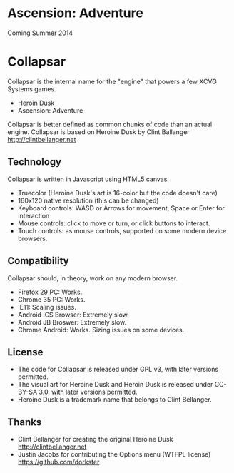 # Ascension: Adventure

Coming Summer 2014

# Collapsar

Collapsar is the internal name for the "engine" that powers a few XCVG Systems games.


* Heroin Dusk
* Ascension: Adventure

Collapsar is better defined as common chunks of code than an actual engine.
Collapsar is based on Heroine Dusk by Clint Ballanger http://clintbellanger.net

## Technology

Collapsar is written in Javascript using HTML5 canvas.

* Truecolor (Heroine Dusk's art is 16-color but the code doesn't care)
* 160x120 native resolution (this can be changed)
* Keyboard controls: WASD or Arrows for movement, Space or Enter for interaction
* Mouse controls: click to move or turn, or click buttons to interact.
* Touch controls: as mouse controls, supported on some modern device browsers.

## Compatibility

Collapsar should, in theory, work on any modern browser.

* Firefox 29 PC: Works.
* Chrome 35 PC: Works.
* IE11: Scaling issues.
* Android ICS Browser: Extremely slow.
* Android JB Broswer: Extremely slow.
* Chrome Android: Works. Sizing issues on some devices.

## License

* The code for Collapsar is released under GPL v3, with later versions permitted.
* The visual art for Heroine Dusk and Heroin Dusk is released under CC-BY-SA 3.0, with later versions permitted.
* Heroine Dusk is a trademark name that belongs to Clint Bellanger.

## Thanks

* Clint Bellanger for creating the original Heroine Dusk http://clintbellanger.net
* Justin Jacobs for contributing the Options menu (WTFPL license) https://github.com/dorkster